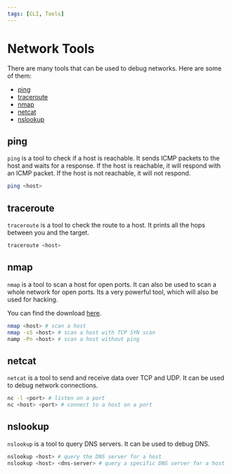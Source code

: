 ```yaml
---
tags: [CLI, Tools]
---
```


# Network Tools

There are many tools that can be used to debug networks. Here are some of them:

- [ping](#ping)
- [traceroute](#traceroute)
- [nmap](#nmap)
- [netcat](#netcat)
- [nslookup](#nslookup)

## ping

`ping` is a tool to check if a host is reachable. It sends ICMP packets to the host and waits for a response. If the host is reachable, it will respond with an ICMP packet. If the host is not reachable, it will not respond.

```bash
ping <host>
```

## traceroute

`traceroute` is a tool to check the route to a host. It prints all the hops between you and the target.

```bash
traceroute <host>
```

## nmap

`nmap` is a tool to scan a host for open ports. It can also be used to scan a whole network for open ports. Its a very powerful tool, which will also be used for hacking.

You can find the download [here](https://nmap.org/download).

```bash
nmap <host> # scan a host
nmap -sS <host> # scan a host with TCP SYN scan
namp -Pn <host> # scan a host without ping
```

## netcat

`netcat` is a tool to send and receive data over TCP and UDP. It can be used to debug network connections.

```bash
nc -l <port> # listen on a port
nc <host> <port> # connect to a host on a port
```

## nslookup

`nslookup` is a tool to query DNS servers. It can be used to debug DNS.

```bash
nslookup <host> # query the DNS server for a host
nslookup <host> <dns-server> # query a specific DNS server for a host
```
